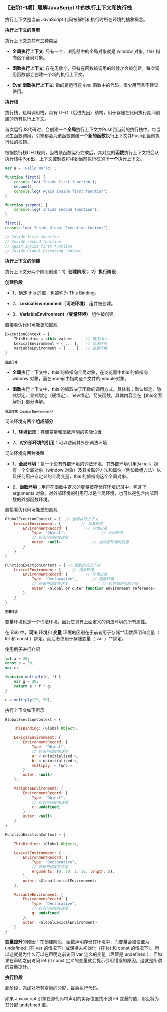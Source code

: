 ### 【进阶1-1期】理解JavaScript 中的执行上下文和执行栈

执行上下文是当前 JavaScript 代码被解析和执行时所在环境的抽象概念。

**执行上下文的类型**

执行上下文总共有三种类型

* **全局执行上下文**: 只有一个，浏览器中的全局对象就是 window 对象，this 指向这个全局对象。

* **函数执行上下文**: 存在无数个，只有在函数被调用的时候才会被创建，每次调用函数都会创建一个新的执行上下文。

* **Eval 函数执行上下文**: 指的是运行在 eval 函数中的代码，很少用而且不建议使用。

**执行栈**

执行栈，也叫调用栈，具有 LIFO（后进先出）结构，用于存储在代码执行期间创建的所有执行上下文。

首次运行JS代码时，会创建一个**全局**执行上下文并Push到当前的执行栈中。每当发生函数调用，引擎都会为该函数创建一个**新的函数**执行上下文并Push到当前执行栈的栈顶。

根据执行栈LIFO规则，当栈顶函数运行完成后，其对应的**函数**执行上下文将会从执行栈中Pop出，上下文控制权将移到当前执行栈的**下一个**执行上下文。

```javascript
var a = 'Hello World!';

function first() {  
    console.log('Inside first function');  
    second();  
    console.log('Again inside first function');  
}

function second() {  
    console.log('Inside second function');  
}

first();  
console.log('Inside Global Execution Context');

// Inside first function
// Inside second function
// Again inside first function
// Inside Global Execution Context
```

**执行上下文的创建**

执行上下文分两个阶段创建：**1）创建阶段；** **2）执行阶段**

**创建阶段**

* 1、确定 this 的值，也被称为 This Binding。

* 2、**LexicalEnvironment（词法环境）** 组件被创建。

* 3、**VariableEnvironment（变量环境）** 组件被创建。

直接看伪代码可能更加直观

```javascript
ExecutionContext = {  
    ThisBinding = <this value>,     // 确定this 
    LexicalEnvironment = { ... },   // 词法环境
    VariableEnvironment = { ... },  // 变量环境
}
```

<font size=1>**我是尺寸**</font>

* **全局**执行上下文中，this 的值指向全局对象，在浏览器中this 的值指向 window 对象，而在nodejs中指向这个文件的module对象。

* **函数**执行上下文中，this 的值取决于函数的调用方式。具体有：默认绑定、隐式绑定、显式绑定（硬绑定）、new绑定、箭头函数，具体内容会在【this全面解析】部分详解。

<font size=1>**词法环境（Lexical Environment）**</font>

词法环境有两个**组成部分**

* 1、**环境记录**：存储变量和函数声明的实际位置

* 2、**对外部环境的引用**：可以访问其外部词法环境

词法环境有两种**类型**

* 1、**全局环境**：是一个没有外部环境的词法环境，其外部环境引用为 null。拥有一个全局对象（window 对象）及其关联的方法和属性（例如数组方法）以及任何用户自定义的全局变量，this 的值指向这个全局对象。

* 2、**函数环境**：用户在函数中定义的变量被存储在环境记录中，包含了arguments 对象。对外部环境的引用可以是全局环境，也可以是包含内部函数的外部函数环境。

直接看伪代码可能更加直观

```javascript
GlobalExectionContext = {  // 全局执行上下文
    LexicalEnvironment: {    	  // 词法环境
        EnvironmentRecord: {   		// 环境记录
            Type: "Object",      		   // 全局环境
            // 标识符绑定在这里 
            outer: <null>  	   		   // 对外部环境的引用
        }
    }  
}

FunctionExectionContext = { // 函数执行上下文
    LexicalEnvironment: {  	  // 词法环境
        EnvironmentRecord: {  		// 环境记录
            Type: "Declarative",  	   // 函数环境
            // 标识符绑定在这里 			  // 对外部环境的引用
            outer: <Global or outer function environment reference>  
        }
    }  
}
```

<font size=1>**变量环境**</font>

变量环境也是一个词法环境，因此它具有上面定义的词法环境的所有属性。

在 ES6 中，**词法** 环境和 **变量** 环境的区别在于前者用于存储**函数声明和变量（ let 和 const ）绑定，而后者仅用于存储变量（ var ）**绑定。

使用例子进行介绍

```javascript
let a = 20;  
const b = 30;  
var c;

function multiply(e, f) {  
    var g = 20;  
    return e * f * g;  
}

c = multiply(20, 30);
```

执行上下文如下所示

```javascript
GlobalExectionContext = {

    ThisBinding: <Global Object>,

    LexicalEnvironment: {  
        EnvironmentRecord: {  
            Type: "Object",  
            // 标识符绑定在这里  
            a: < uninitialized >,  
            b: < uninitialized >,  
            multiply: < func >  
        }  
        outer: <null>  
    },

    VariableEnvironment: {  
        EnvironmentRecord: {  
            Type: "Object",  
            // 标识符绑定在这里  
            c: undefined,  
        }  
        outer: <null>  
    }  
}

FunctionExectionContext = {  
   
    ThisBinding: <Global Object>,

    LexicalEnvironment: {  
        EnvironmentRecord: {  
            Type: "Declarative",  
            // 标识符绑定在这里  
            Arguments: {0: 20, 1: 30, length: 2},  
        },  
        outer: <GlobalLexicalEnvironment>  
    },

    VariableEnvironment: {  
        EnvironmentRecord: {  
            Type: "Declarative",  
            // 标识符绑定在这里  
            g: undefined  
        },  
        outer: <GlobalLexicalEnvironment>  
    }
}
```

**变量提升**的原因：在创建阶段，函数声明存储在环境中，而变量会被设置为 undefined（在 var 的情况下）或保持未初始化（在 let 和 const 的情况下）。所以这就是为什么可以在声明之前访问 var 定义的变量（尽管是 undefined ），但如果在声明之前访问 let 和 const 定义的变量就会提示引用错误的原因。这就是所谓的变量提升。

**执行阶段**

此阶段，完成对所有变量的分配，最后执行代码。

如果 Javascript 引擎在源代码中声明的实际位置找不到 let 变量的值，那么将为其分配 undefined 值。